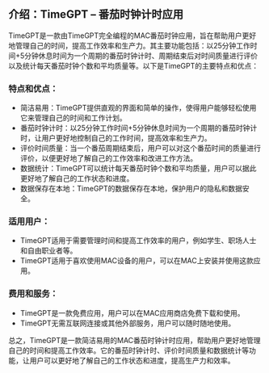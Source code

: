## 介绍：TimeGPT – 番茄时钟计时应用

TimeGPT是一款由TimeGPT完全编程的MAC番茄时钟应用，旨在帮助用户更好地管理自己的时间，提高工作效率和生产力。其主要功能包括：以25分钟工作时间+5分钟休息时间为一个周期的番茄时钟计时、周期结束后对时间质量进行评价以及统计每天番茄时钟个数和平均质量等。以下是TimeGPT的主要特点和优点：

### 特点和优点：
- 简洁易用：TimeGPT提供直观的界面和简单的操作，使得用户能够轻松使用它来管理自己的时间和工作计划。
- 番茄时钟计时：以25分钟工作时间+5分钟休息时间为一个周期的番茄时钟计时，让用户更好地控制自己的工作时间，提高效率和生产力。
- 评价时间质量：当一个番茄周期结束后，用户可以对这个番茄时间的质量进行评价，以便更好地了解自己的工作效率和改进工作方法。
- 数据统计：TimeGPT可以统计每天番茄时钟个数和平均质量，用户可以据此更好地了解自己的工作状态和进度。
- 数据保存在本地：TimeGPT的数据保存在本地，保护用户的隐私和数据安全。

### 适用用户：
- TimeGPT适用于需要管理时间和提高工作效率的用户，例如学生、职场人士和自由职业者等。
- TimeGPT适用于喜欢使用MAC设备的用户，可以在MAC上安装并使用这款应用。

### 费用和服务：
- TimeGPT是一款免费应用，用户可以在MAC应用商店免费下载和使用。
- TimeGPT无需互联网连接或其他外部服务，用户可以随时随地使用。

总之，TimeGPT是一款简洁易用的MAC番茄时钟计时应用，帮助用户更好地管理自己的时间和提高工作效率。它的番茄时钟计时、评价时间质量和数据统计等功能，让用户可以更好地了解自己的工作状态和进度，提高生产力和效率。
